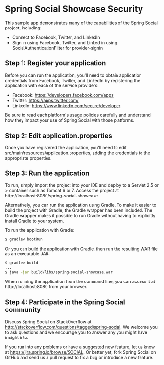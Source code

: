 Spring Social Showcase Security
===============================
This sample app demonstrates many of the capabilities of the Spring Social project, including:
* Connect to Facebook, Twitter, and LinkedIn
* Sign in using Facebook, Twitter, and Linked in using SocialAuthenticationFilter for provider-signin

Step 1: Register your application
---------------------------------
Before you can run the application, you'll need to obtain application credentials from Facebook, Twitter, and LinkedIn by registering the application with each of the service providers:

 * Facebook: https://developers.facebook.com/apps
 * Twitter: https://apps.twitter.com/
 * LinkedIn: https://www.linkedin.com/secure/developer

Be sure to read each platform's usage policies carefully and understand how they impact your use of Spring Social with those platforms.

Step 2: Edit application.properties
-----------------------------------
Once you have registered the application, you'll need to edit src/main/resources/application.properties, adding the credentials to the appropriate properties.

Step 3: Run the application
---------------------------
To run, simply import the project into your IDE and deploy to a Servlet 2.5 or > container such as Tomcat 6 or 7.
Access the project at http://localhost:8080/spring-social-showcase

Alternatively, you can run the application using Gradle. To make it easier to build the project with Gradle, the Gradle wrapper has been included. The Gradle wrapper makes it possible to run Gradle without having to explicitly install Gradle to your system.

To run the application with Gradle:

```sh
$ gradlew bootRun
```

Or you can build the application with Gradle, then run the resulting WAR file as an executable JAR:

```sh
$ gradlew build
...
$ java -jar build/libs/spring-social-showcase.war
```

When running the application from the command line, you can access it at http://localhost:8080 from your browser.

Step 4: Participate in the Spring Social community
--------------------------------------------------

Discuss Spring Social on StackOverflow at http://stackoverflow.com/questions/tagged/spring-social. We welcome you to ask questions and we encourage you to answer any you might have insight into.

If you run into any problems or have a suggested new feature, let us know at https://jira.spring.io/browse/SOCIAL. Or better yet, fork Spring Social on GitHub and send us a pull request to fix a bug or introduce a new feature.
